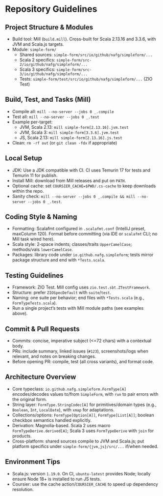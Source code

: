 # Repository Guidelines

## Project Structure & Modules
- Build tool: Mill (`build.mill`). Cross-built for Scala 2.13.16 and 3.3.6, with JVM and Scala.js targets.
- Module: `simple-form/`
  - Shared sources: `simple-form/src/io/github/nafg/simpleform/...`
  - Scala 2 specifics: `simple-form/src-2/io/github/nafg/simpleform/...`
  - Scala 3 specifics: `simple-form/src-3/io/github/nafg/simpleform/...`
  - Tests: `simple-form/test/src/io/github/nafg/simpleform/...` (ZIO Test)

## Build, Test, and Tasks (Mill)
- Compile all: `mill --no-server --jobs 0 _.compile`
- Test all: `mill --no-server --jobs 0 _.test`
- Example per-target:
  - JVM, Scala 2.13: `mill simple-form[2.13.16].jvm.test`
  - JVM, Scala 3: `mill simple-form[3.3.6].jvm.test`
  - JS, Scala 2.13: `mill simple-form[2.13.16].js.test`
- Clean: `rm -rf out` (or `git clean -fdx` if appropriate)

## Local Setup
- JDK: Use a JDK compatible with CI. CI uses Temurin 17 for tests and Temurin 11 for publish.
- Install Mill: download from Mill releases and put on `PATH`.
- Optional cache: set `COURSIER_CACHE=$PWD/.cs-cache` to keep downloads within the repo.
- Sanity check: `mill --no-server --jobs 0 _.compile && mill --no-server --jobs 0 _.test`.

## Coding Style & Naming
- Formatting: Scalafmt configured in `.scalafmt.conf` (IntelliJ preset, maxColumn 120). Format before committing (via IDE or `scalafmt` CLI; no Mill task wired here).
- Scala style: 2‑space indents; classes/traits `UpperCamelCase`; methods/vals `lowerCamelCase`.
- Packages: library code under `io.github.nafg.simpleform`; tests mirror package structure and end with `*Tests.scala`.

## Testing Guidelines
- Framework: ZIO Test. Mill config uses `zio.test.sbt.ZTestFramework`.
- Structure: prefer `ZIOSpecDefault` with `suite`/`test`.
- Naming: one suite per behavior; end files with `*Tests.scala` (e.g., `FormTypeTests.scala`).
- Run a single project’s tests with Mill module paths (see examples above).

## Commit & Pull Requests
- Commits: concise, imperative subject (<=72 chars) with a contextual body.
- PRs: include summary, linked issues (`#123`), screenshots/logs when relevant, and notes on breaking changes.
- Before opening PR: compile, test (all cross variants), and format code.

## Architecture Overview
- Core typeclass: `io.github.nafg.simpleform.FormType[A]` encodes/decodes values to/from `SimpleForm`, with `run` to pair errors with the original form.
- String layer: `FormType.StringCodec[A]` for primitives/domain types (e.g., `Boolean`, `Int`, `LocalDate`), with `xmap` for adaptations.
- Collections/options: `FormType[Option[A]]`, `FormType[List[A]]`; boolean checkbox semantics handled explicitly.
- Derivation: Magnolia-based. Scala 2 uses macro `FormTypeDerive.derived[A]`; Scala 3 uses `FormTypeDerive` with `join` for products.
- Cross-platform: shared sources compile to JVM and Scala.js; put platform specifics under `simple-form/{jvm,js}/src/...` if/when needed.

## Environment Tips
- Scala.js: version `1.19.0`. On CI, `ubuntu-latest` provides Node; locally ensure Node 18+ is installed to run JS tests.
- Coursier: use the cache action/`COURSIER_CACHE` to speed up dependency resolution.
